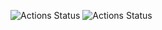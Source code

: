 ![Actions Status](https://github.com/vbelolapotkov/frontend-project-lvl3/workflows/hexlet-check/badge.svg) ![Actions Status](https://github.com/vbelolapotkov/frontend-project-lvl3/workflows/CI/badge.svg)